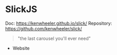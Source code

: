 # SlickJS

Doc: https://kenwheeler.github.io/slick/
Repository: https://github.com/kenwheeler/slick/

> "the last carousel you'll ever need"

- Website